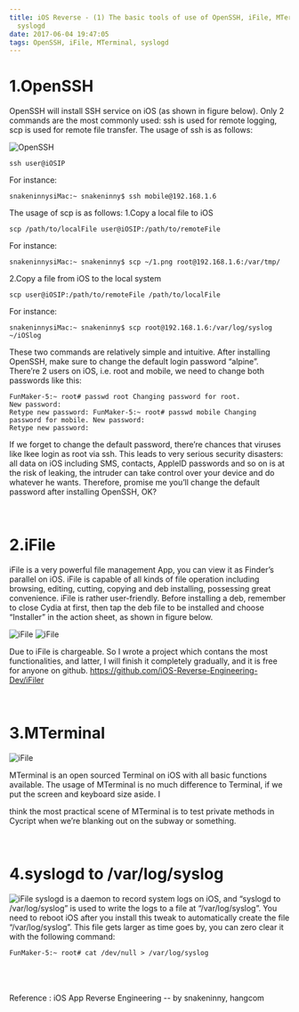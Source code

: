 ```yaml
---
title: iOS Reverse - (1) The basic tools of use of OpenSSH, iFile, MTerminal and
  syslogd
date: 2017-06-04 19:47:05
tags: OpenSSH, iFile, MTerminal, syslogd
---
```


# 1.OpenSSH

OpenSSH will install SSH service on iOS (as shown in figure below). Only 2 commands are the most commonly used: ssh is used for remote logging, scp is used for remote file transfer. The usage of ssh is as follows:

![OpenSSH](/img/WX20170604-OpenSSH-1.png)

```
ssh user@iOSIP
```
For instance:
```
snakeninnysiMac:~ snakeninny$ ssh mobile@192.168.1.6
```
The usage of scp is as follows:
1.Copy a local file to iOS
```
scp /path/to/localFile user@iOSIP:/path/to/remoteFile
```
For instance:
```
snakeninnysiMac:~ snakeninny$ scp ~/1.png root@192.168.1.6:/var/tmp/
```
2.Copy a file from iOS to the local system
```
scp user@iOSIP:/path/to/remoteFile /path/to/localFile
```
For instance:
```
snakeninnysiMac:~ snakeninny$ scp root@192.168.1.6:/var/log/syslog ~/iOSlog
```

These two commands are relatively simple and intuitive. After installing OpenSSH, make sure to change the default login password “alpine”. There’re 2 users on iOS, i.e. root and mobile, we need to change both passwords like this:
```
FunMaker-5:~ root# passwd root Changing password for root.
New password:
Retype new password: FunMaker-5:~ root# passwd mobile Changing password for mobile. New password:
Retype new password:
```

If we forget to change the default password, there’re chances that viruses like Ikee login as root via ssh. This leads to very serious security disasters: all data on iOS including SMS, contacts, AppleID passwords and so on is at the risk of leaking, the intruder can take control over your device and do whatever he wants. Therefore, promise me you’ll change the default password after installing OpenSSH, OK?


<br/>

# 2.iFile 
iFile is a very powerful file management App, you can view it as Finder’s parallel on iOS. iFile is capable of all kinds of file operation including browsing, editing, cutting, copying and deb installing, possessing great convenience.
iFile is rather user-friendly. Before installing a deb, remember to close Cydia at first, then tap the deb file to be installed and choose “Installer” in the action sheet, as shown in figure below.

![iFile](/img/WX20170604-iFile-1.png)
![iFile](/img/WX20170604-iFile-2.png)

Due to iFile is chargeable. So I wrote a project which contans the most functionalities, and latter, I will finish it completely gradually, and it is free for anyone on github.
https://github.com/iOS-Reverse-Engineering-Dev/iFiler


<br/>

# 3.MTerminal
![iFile](/img/WX20170604-MTerminal.png)

MTerminal is an open sourced Terminal on iOS with all basic functions available. The usage of MTerminal is no much difference to Terminal, if we put the screen and keyboard size aside. I
   
think the most practical scene of MTerminal is to test private methods in Cycript when we’re blanking out on the subway or something.


<br/>

# 4.syslogd to /var/log/syslog
![iFile](/img/WX20170604-syslogd-to-1.png)
syslogd is a daemon to record system logs on iOS, and “syslogd to /var/log/syslog” is used to write the logs to a file at “/var/log/syslog”. You need to reboot iOS after you install this tweak to automatically create the file “/var/log/syslog”. This file gets larger as time goes by, you can zero clear it with the following command:

```
FunMaker-5:~ root# cat /dev/null > /var/log/syslog
```


<br/>
<br/>
<br/>
Reference : iOS App Reverse Engineering -- by snakeninny, hangcom


